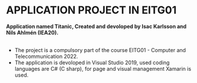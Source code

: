 # APPLICATION PROJECT IN EITG01

**Application named Titanic, Created and devoloped by Isac Karlsson and Nils Ahlmén (IEA20).**     
</br>
- The project is a compulsory part of the course EITG01 - Computer and Telecommunication 2022.      
- The application is devoloped in Visual Studio 2019, used coding languages are C# (C sharp), for page and visual management Xamarin is used.
